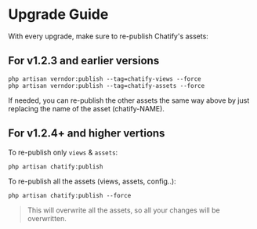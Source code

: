 # Upgrade Guide

With every upgrade, make sure to re-publish Chatify's assets:

## For v1.2.3 and earlier versions

```
php artisan verndor:publish --tag=chatify-views --force
php artisan verndor:publish --tag=chatify-assets --force
```

If needed, you can re-publish the other assets the same way above by just replacing the name of the asset (chatify-NAME).

## For v1.2.4+ and higher vertions

To re-publish only `views` & `assets`:

```
php artisan chatify:publish
```

To re-publish all the assets (views, assets, config..):

```
php artisan chatify:publish --force
```

> This will overwrite all the assets, so all your changes will be overwritten.
